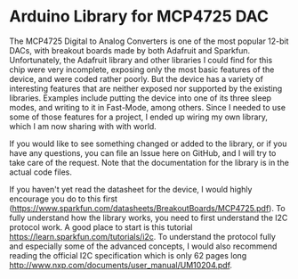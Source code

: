 # Arduino Library for MCP4725 DAC

The MCP4725 Digital to Analog Converters is one of the most popular 12-bit DACs, with breakout boards made by both Adafruit and Sparkfun. Unfortunately, the Adafruit library and other libraries I could find for this chip were very incomplete, exposing only the most basic features of the device, and were coded rather poorly. But the device has a variety of interesting features that are neither exposed nor supported by the existing libraries. Examples include putting the device into one of its three sleep modes, and writing to it in Fast-Mode, among others. Since I needed to use some of those features for a project, I ended up wiring my own library, which I am now sharing with with world. 

If you would like to see something changed or added to the library, or if you have any questions, you can file an Issue here on GitHub, and I will try to take care of the request. Note that the documentation for the library is in the actual code files.

If you haven't yet read the datasheet for the device, I would highly encourage you do to this first (https://www.sparkfun.com/datasheets/BreakoutBoards/MCP4725.pdf). To fully understand how the library works, you need to first understand  the I2C protocol work. A good place to start is this tutorial https://learn.sparkfun.com/tutorials/i2c. To understand the protocol fully and especially some of the advanced concepts, I would also recommend reading the official I2C specification which is only 62 pages long http://www.nxp.com/documents/user_manual/UM10204.pdf.
